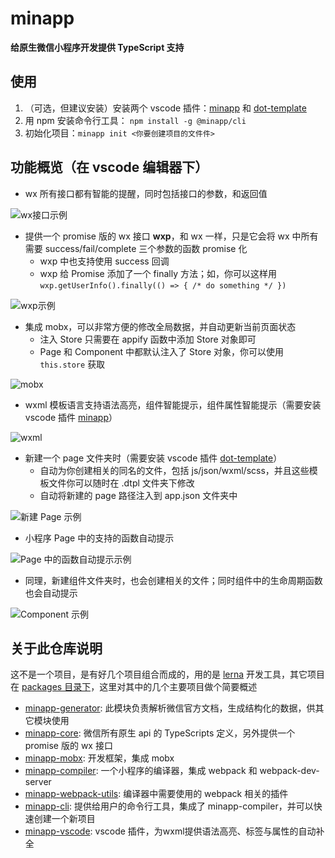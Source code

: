 # minapp

**给原生微信小程序开发提供 TypeScript 支持**

## 使用

1. （可选，但建议安装）安装两个 vscode 插件：[minapp][vscode-minapp] 和 [dot-template][vscode-dot-template]
2. 用 npm 安装命令行工具： `npm install -g @minapp/cli`
3. 初始化项目：`minapp init <你要创建项目的文件件>`

## 功能概览（在 vscode 编辑器下）

* wx 所有接口都有智能的提醒，同时包括接口的参数，和返回值

![wx接口示例](https://n1image.hjfile.cn/res7/2018/03/01/428c4297bb1f6b6cf335317f89bab237.gif)

* 提供一个 promise 版的 wx 接口 **wxp**，和 wx 一样，只是它会将 wx 中所有需要 success/fail/complete 三个参数的函数 promise 化
  - wxp 中也支持使用 success 回调
  - wxp 给 Promise 添加了一个 finally 方法；如，你可以这样用 `wxp.getUserInfo().finally(() => { /* do something */ })`

![wxp示例](https://n1image.hjfile.cn/res7/2018/03/01/a8ccc97ac7146b81e080daf8eb778b4d.gif)

* 集成 mobx，可以非常方便的修改全局数据，并自动更新当前页面状态
  - 注入 Store 只需要在 appify 函数中添加 Store 对象即可
  - Page 和 Component 中都默认注入了 Store 对象，你可以使用 `this.store` 获取

![mobx](https://n1image.hjfile.cn/res7/2018/03/01/beaf3616dc87b851156fe107e79deff9.gif)


* wxml 模板语言支持语法高亮，组件智能提示，组件属性智能提示（需要安装 vscode 插件 [minapp][vscode-minapp]）

![wxml](https://n1image.hjfile.cn/res7/2018/03/01/13631761451ae134c6eb3ea2ed1a6a12.gif)

* 新建一个 page 文件夹时（需要安装 vscode 插件 [dot-template][vscode-dot-template]）
  - 自动为你创建相关的同名的文件，包括 js/json/wxml/scss，并且这些模板文件你可以随时在 .dtpl 文件夹下修改
  - 自动将新建的 page 路径注入到 app.json 文件夹中

![新建 Page 示例](https://n1image.hjfile.cn/res7/2018/03/01/8dc5a66a33857c2cfb16353727d15f41.gif)

* 小程序 Page 中的支持的函数自动提示

![Page 中的函数自动提示示例](https://n1image.hjfile.cn/res7/2018/03/01/18702b10498aee7ddc394eb04a703a43.gif)

* 同理，新建组件文件夹时，也会创建相关的文件；同时组件中的生命周期函数也会自动提示

![Component 示例](https://n1image.hjfile.cn/res7/2018/03/01/5ad639730bee6eea44d93a22edfc8921.gif)


## 关于此仓库说明

这不是一个项目，是有好几个项目组合而成的，用的是 [lerna](https://github.com/lerna/lerna) 开发工具，其它项目在 [packages 目录下](./packages/)，这里对其中的几个主要项目做个简要概述

* [minapp-generator][minapp-generator]: 此模块负责解析微信官方文档，生成结构化的数据，供其它模块使用
* [minapp-core][minapp-core]: 微信所有原生 api 的 TypeScripts 定义，另外提供一个 promise 版的 wx 接口
* [minapp-mobx][minapp-mobx]: 开发框架，集成 mobx
* [minapp-compiler][minapp-compiler]: 一个小程序的编译器，集成 webpack 和 webpack-dev-server
* [minapp-webpack-utils][minapp-webpack-utils]: 编译器中需要使用的 webpack 相关的插件
* [minapp-cli][minapp-cli]: 提供给用户的命令行工具，集成了 minapp-compiler，并可以快速创建一个新项目
* [minapp-vscode][minapp-vscode]: vscode 插件，为wxml提供语法高亮、标签与属性的自动补全


[vscode-minapp]: https://marketplace.visualstudio.com/items?itemName=qiu8310.minapp-vscode
[vscode-dot-template]: https://marketplace.visualstudio.com/items?itemName=qiu8310.dot-template-vscode
[minapp-generator]: ./packages/minapp-generator
[minapp-core]: ./packages/minapp-core
[minapp-mobx]: ./packages/minapp-mobx
[minapp-wxml-parser]: ./packages/minapp-wxml-parser
[minapp-webpack-utils]: ./packages/minapp-webpack-utils
[minapp-compiler]: ./packages/minapp-compiler
[minapp-cli]: ./packages/minapp-cli
[minapp-example-ts]: ./packages/minapp-example-ts
[minapp-example-js]: ./packages/minapp-example-js
[minapp-vscode]: ./packages/minapp-vscode
